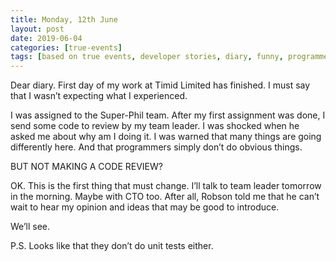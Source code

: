 ```yaml
---
title: Monday, 12th June
layout: post
date: 2019-06-04
categories: [true-events]
tags: [based on true events, developer stories, diary, funny, programmer]
---
```


Dear diary. First day of my work at Timid Limited has finished. I must say that I wasn’t expecting what I experienced.

I was assigned to the Super-Phil team. After my first assignment was done, I send some code to review by my team leader. I was shocked when he asked me about why am I doing it. I was warned that many things are going differently here. And that programmers simply don’t do obvious things.

BUT NOT MAKING A CODE REVIEW?

OK. This is the first thing that must change. I’ll talk to team leader tomorrow in the morning. Maybe with CTO too. After all, Robson told me that he can’t wait to hear my opinion and ideas that may be good to introduce.

We’ll see.

P.S. Looks like that they don’t do unit tests either.
